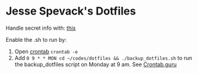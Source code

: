 # Jesse Spevack's Dotfiles

Handle secret info with: [this](https://github.com/onyxraven/zsh-osx-keychain)

Enable the .sh to run by:
1. Open [crontab](http://crontab.org/) `crontab -e`
2. Add `0 9 * * MON cd ~/codes/dotfiles && ./backup_dotfiles.sh` to run the backup_dotfiles script on Monday at 9 am. See [Crontab.guru](https://crontab.guru/#*_*_*)
